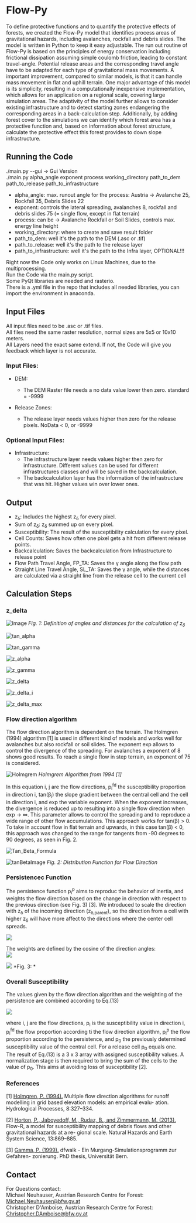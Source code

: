 # Flow-Py

To define protective functions and to quantify the protective effects of forests, we created the Flow-Py model that 
identifies process areas of gravitational hazards, including avalanches, rockfall and debris slides. The model is 
written in Python to keep it easy adjustable. The run out routine of Flow-Py is based on the principles of energy 
conservation including frictional dissipation assuming simple coulomb friction, leading to constant travel-angle. 
Potential release areas and the corresponding travel angle have to be adapted for each type of gravitational mass movements. 
A important improvement, compared to similar models, is that it can handle mass movement in flat and uphill terrain. 
One major advantage of this model is its simplicity, resulting in a computationally inexpensive implementation, which 
allows for an application on a regional scale, covering large simulation areas. The adaptivity of the model further 
allows to consider existing infrastructure and to detect starting zones endangering the corresponding areas in a back-calculation step. 
Additionally, by adding forest cover to the simulations we can identify which forest area has a protective function and, 
based on information about forest structure, calculate the protective effect this forest provides to down slope infrastructure.

## Running the Code

./main.py --gui -> Gui Version  
./main.py alpha_angle exponent process working_directory path_to_dem path_to_release path_to_infrastructure  

- alpha_angle: max. runout angle for the process: Austria -> Avalanche 25, Rockfall 35, Debris Slides 22 
- exponent: controls the lateral spreading, avalanches 8, rockfall and debris slides 75 (= single flow, except in flat terrain) 
- process: can be -> Avalanche Rockfall or Soil Slides, controls max. energy line height 
- working_directory: where to create and save result folder 
- path_to_dem: well it's the path to the DEM (.asc or .tif)
- path_to_release: well it's the path to the release layer 
- path_to_infrastructure: well it's the path to the Infra layer, OPTIONAL!!! 

Right now the Code only works on Linux Machines, due to the multiprocessing.  
Run the Code via the main.py script.  
Some PyQt libraries are needed and rasterio.  
There is a .yml file in the repo that includes all needed libraries, you can import the environment in anaconda.  

## Input Files

All input files need to be .asc or .tif files.  
All files need the same raster resolution, normal sizes are 5x5 or 10x10 meters.  
All Layers need the exact same extend. If not, the Code will give you feedback which layer is not accurate.

### Input Files:

- DEM:
	- The DEM Raster file needs a no data value lower then zero. standard = -9999
	
- Release Zones:
	- The release layer needs values higher then zero for the release pixels. NoData < 0, or -9999
	
### Optional Input Files:

- Infrastructure:
	- The infrastructure layer needs values higher then zero for infrastructure. Different values can be used for 
	different infrastructures classes and will be saved in the backcalculation.
	- The backcalculation layer has the information of the infrastructure that was hit. Higher values win over lower ones.
	
## Output

- z<sub>&delta;</sub>:
    Includes the highest z<sub>&delta;</sub> for every pixel.
- Sum of z<sub>&delta;</sub>:
    z<sub>&delta;</sub> summed up on every pixel.
- Susceptibility:
    The result of the susceptibility calculation for every pixel.
- Cell Counts:
    Saves how often one pixel gets a hit from different release points.
- Backcalculation:
    Saves the backcalculation from Infrastructure to release point
- Flow Path Travel Angle, FP_TA:
    Saves the &gamma; angle along the flow path
- Straight Line Travel Angle, SL_TA:
    Saves the &gamma; angle, while the distances are calculated via a straight line from the release cell to the current cell
    
## Calculation Steps

### z_delta 

![Image](img/z_delta_description.png)
*Fig. 1: Definition of angles and distances for the calculation of z<sub>&delta;</sub>*

![tan_alpha](img/tan_alpha.png)

![tan_gamma](img/tan_gamma.png)

![z_alpha](img/z_alpha.png)

![z_gamma](img/z_gamma.png)

![z_delta](img/z_delta.png)
	
![z_delta_i](img/z_delta_array.png)

![z_delta_max](img/z_delta_max.png)

### Flow direction algorithm

The flow direction algorithm is dependent on the terrain. The Holmgren (1994) algorithm [1] is used in 
different kind of models and works well for avalanches but also rockfall or soil slides.
The exponent exp allows to control the divergence of the spreading. For avalanches a exponent of 8 shows good results.
To reach a single flow in step terrain, an exponent of 75 is considered.

![Holmgrem](img/flow_direction.png)
*Holmgrem Algorithm from 1994 [1]*

In this equation i, j are the flow directions, p<sub>i</sub><sup>fd</sup> the susceptibility proportion in direction i, 
tan(&beta;<sub>i</sub>) the slope gradient between the central cell and the cell in direction i, and exp the variable exponent. 
When the exponent increases, the divergence is reduced up to resulting into a single flow direction when 
exp &rightarrow; &infin;. This parameter allows to control the spreading and to reproduce a wide range of other flow 
accumulations.
This approach works for tan(&beta;) > 0. To take in account flow in flat terrain and upwards, in this case 
tan(&beta;) < 0, this approach was changed to the range for tangents from -90 degrees to 90 degrees, as seen in 
Fig. 2.

![Tan_Beta_Formula](img/tan_beta_formula.png)

![tanBetaImage](img/tan_beta.png)
*Fig. 2: Distribution Function for Flow Direction*

### Persistencec Function

The persistence function p<sub>i</sub><sup>p</sup> aims to reproduc the behavior of inertia, and weights the flow 
direction based on the change in direction with respect to the previous direction (see Fig. 3) [3].
We introduced to scale the direction with z<sub>&delta;</sub> of the incoming direction (z<sub>&delta;,parent</sub>), 
so the direction from a cell with higher z<sub>&delta;</sub> will have more affect to the directions where the center cell spreads.

![](img/persistence.png)

The weights are defined by the cosine of the direction angles:  
![](img/persistence_cosinetable.png)

![](img/persistence_image.png)
*Fig. 3: *

### Overall Susceptibility 

The values given by the flow direction algorithm and the weighting of the persistence are combined according to Eq.(13)

![](img/susceptibility.png)

where i, j are the flow directions, p<sub>i</sub> is the susceptibility value in direction i, p<sub>i</sub><sup>fd</sup> 
the flow proportion according ti the flow direction algorithm, p<sub>i</sub><sup>p</sup> the flow proportion according 
to the persistence, and p<sub>0</sub> the previously determined susceptibility value of the central cell. 
For a release cell p<sub>0</sub> equals one. \
The result of Eq.(13) is a 3 x 3 array with assigned susceptibility values. A normalization stage is then 
required to bring the sum of the cells to the value of p<sub>0</sub>. 
This aims at avoiding loss of susceptibility [2].

### References

[1] [Holmgren, P. (1994).](https://www.researchgate.net/publication/229484151_Multiple_flow_direction_algorithms_for_runoff_modelling_in_grid_based_elevation_models_An_empirical_evaluation) 
Multiple flow direction algorithms for runoff modelling in
grid based elevation models: an empirical evalu-
ation. Hydrological Processes, 8:327–334.


[2] [Horton, P., Jaboyedoff, M.,
Rudaz, B., and Zimmermann, M. (2013).](https://nhess.copernicus.org/articles/13/869/2013/nhess-13-869-2013.pdf) 
Flow-R, a model for susceptibility mapping of debris
flows and other gravitational hazards at a re-
gional scale. Natural Hazards and Earth System
Science, 13:869–885.

[3] [Gamma, P. (1999).](https://www.researchgate.net/publication/34432465_dfwalk-Ein_Murgang-Simulationsprogramm_zur_Gefahrenzonierung) dfwalk - Ein
Murgang-Simulationsprogramm zur Gefahren-
zonierung. PhD thesis, Universität Bern.

## Contact

For Questions contact:  
Michael Neuhauser, Austrian Research Centre for Forest: [Michael.Neuhauser@bfw.gv.at](Michael.Neuhauser@bfw.gv.at)  
Christopher D'Amboise, Austrian Research Centre for Forest: [Christopher.DAmboise@bfw.gv.at](Christopher.DAmboise@bfw.gv.at)